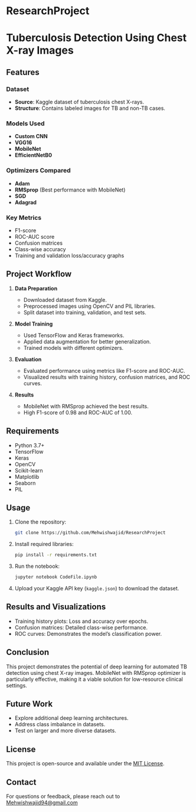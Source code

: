 # ResearchProject
# Tuberculosis Detection Using Chest X-ray Images

## Features

### Dataset

- **Source**: Kaggle dataset of tuberculosis chest X-rays.
- **Structure**: Contains labeled images for TB and non-TB cases.

### Models Used

- **Custom CNN**
- **VGG16**
- **MobileNet**
- **EfficientNetB0**

### Optimizers Compared

- **Adam**
- **RMSprop** (Best performance with MobileNet)
- **SGD**
- **Adagrad**

### Key Metrics

- F1-score
- ROC-AUC score
- Confusion matrices
- Class-wise accuracy
- Training and validation loss/accuracy graphs

## Project Workflow

1. **Data Preparation**

   - Downloaded dataset from Kaggle.
   - Preprocessed images using OpenCV and PIL libraries.
   - Split dataset into training, validation, and test sets.

2. **Model Training**

   - Used TensorFlow and Keras frameworks.
   - Applied data augmentation for better generalization.
   - Trained models with different optimizers.

3. **Evaluation**

   - Evaluated performance using metrics like F1-score and ROC-AUC.
   - Visualized results with training history, confusion matrices, and ROC curves.

4. **Results**

   - MobileNet with RMSprop achieved the best results.
   - High F1-score of 0.98 and ROC-AUC of 1.00.

## Requirements

- Python 3.7+
- TensorFlow
- Keras
- OpenCV
- Scikit-learn
- Matplotlib
- Seaborn
- PIL

## Usage

1. Clone the repository:

   ```bash
   git clone https://github.com/Mehwishwajid/ResearchProject
   ```

2. Install required libraries:

   ```bash
   pip install -r requirements.txt
   ```

3. Run the notebook:

   ```bash
   jupyter notebook CodeFile.ipynb
   ```

4. Upload your Kaggle API key (`kaggle.json`) to download the dataset.

## Results and Visualizations

- Training history plots: Loss and accuracy over epochs.
- Confusion matrices: Detailed class-wise performance.
- ROC curves: Demonstrates the model’s classification power.

## Conclusion

This project demonstrates the potential of deep learning for automated TB detection using chest X-ray images. MobileNet with RMSprop optimizer is particularly effective, making it a viable solution for low-resource clinical settings.

## Future Work

- Explore additional deep learning architectures.
- Address class imbalance in datasets.
- Test on larger and more diverse datasets.

## License

This project is open-source and available under the [MIT License](LICENSE).

## Contact

For questions or feedback, please reach out to Mehwishwajid94@gmail.com


